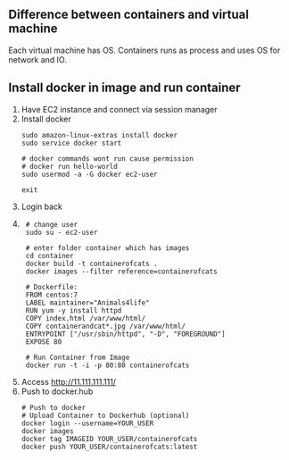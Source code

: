 ## Difference between containers and virtual machine
Each virtual machine has OS. Containers runs as process and uses OS for network and IO.

## Install docker in image and run container
1. Have EC2 instance and connect via session manager
2. Install docker
    ```
    sudo amazon-linux-extras install docker
    sudo service docker start
    
    # docker commands wont run cause permission
    # docker run hello-world 
    sudo usermod -a -G docker ec2-user
   
   exit
   ```
3. Login back
4. ```
    # change user
    sudo su - ec2-user
   
    # enter folder container which has images
    cd container
    docker build -t containerofcats .
    docker images --filter reference=containerofcats
   
    # Dockerfile:
    FROM centos:7
    LABEL maintainer="Animals4life"
    RUN yum -y install httpd
    COPY index.html /var/www/html/
    COPY containerandcat*.jpg /var/www/html/
    ENTRYPOINT ["/usr/sbin/httpd", "-D", "FOREGROUND"]
    EXPOSE 80
   
    # Run Container from Image
    docker run -t -i -p 80:80 containerofcats
   ```
5. Access http://11.111.111.111/
6. Push to docker.hub
    ```
    # Push to docker
    # Upload Container to Dockerhub (optional)
    docker login --username=YOUR_USER
    docker images
    docker tag IMAGEID YOUR_USER/containerofcats
    docker push YOUR_USER/containerofcats:latest
   ```